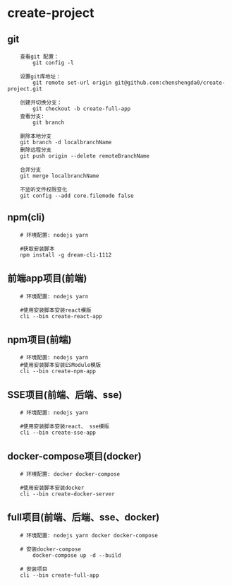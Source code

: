 # create-project

## git
```
    查看git 配置：
        git config -l

    设置git库地址：
        git remote set-url origin git@github.com:chenshengda0/create-project.git
        
    创建并切换分支：
        git checkout -b create-full-app
    查看分支:
        git branch

    删除本地分支
    git branch -d localbranchName
    删除远程分支
    git push origin --delete remoteBranchName

    合并分支
    git merge localbranchName

    不监听文件权限变化
    git config --add core.filemode false
```

## npm(cli)
```
    # 环境配置: nodejs yarn

    #获取安装脚本
    npm install -g dream-cli-1112
```

## 前端app项目(前端)

```
    # 环境配置: nodejs yarn

    #使用安装脚本安装react模版
    cli --bin create-react-app
```

## npm项目(前端)

```
    # 环境配置: nodejs yarn
    #使用安装脚本安装ESModule模版
    cli --bin create-npm-app
```

## SSE项目(前端、后端、sse)

```
    # 环境配置: nodejs yarn

    #使用安装脚本安装react、 sse模版
    cli --bin create-sse-app
```

## docker-compose项目(docker)
```
    # 环境配置: docker docker-compose

    #使用安装脚本安装docker
    cli --bin create-docker-server
```

## full项目(前端、后端、sse、docker)
```
    # 环境配置: nodejs yarn docker docker-compose

    # 安装docker-compose 
        docker-compose up -d --build

    # 安装项目
    cli --bin create-full-app
```
